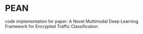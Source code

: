 # PEAN
code implementation for paper: A Novel Multimodal Deep Learning Framework for Encrypted Traffic Classification
